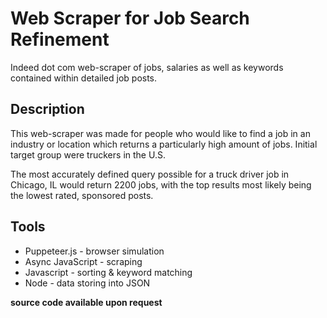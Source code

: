 # Web Scraper for Job Search Refinement

Indeed dot com web-scraper of jobs, salaries as well as keywords contained within detailed job posts.

## Description
This web-scraper was made for people who would like to find a job in an industry or location which returns a particularly high amount of jobs.
Initial target group were truckers in the U.S.

The most accurately defined query possible for a truck driver job in Chicago, IL would return 2200 jobs, with the top results most likely being the lowest rated, sponsored posts.

## Tools

- Puppeteer.js - browser simulation
- Async JavaScript - scraping
- Javascript - sorting & keyword matching
- Node - data storing into JSON

**source code available upon request**
